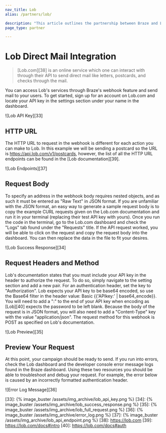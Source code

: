 ```yaml
---
nav_title: Lob
alias: /partners/lob/

description: "This article outlines the partnership between Braze and Lob.com, which allows you to send direct mail like letters, postcards, and checks through the mail."
page_type: partner

---
```


# Lob Direct Mail Integration

> [Lob.com][38] is an online service which one can interact with through their API to send direct mail like letters, postcards, and checks through the mail.  

You can access Lob's services through Braze's webhook feature and send mail to your users.  To get started, sign up for an account on Lob.com and locate your API key in the settings section under your name in the dashboard.

![Lob API Key][33]

## HTTP URL

The HTTP URL to request in the webhook is different for each action you can make to Lob. In this example we will be sending a postcard so the URL is https://api.lob.com/v1/postcards, however, the list of all the HTTP URL endpoints can be found in the [Lob documentation][39].

![Lob Endpoints][37]

## Request Body

To specify an address in the webhook body requires nested objects, and as such it must be entered as "Raw Text" in JSON format.  If you are unfamiliar with the JSON format, an easy way to generate a sample request body is to copy the example CURL requests given on the Lob.com documentation and run it in your terminal (replacing their test API key with yours).  Once you run the code in the terminal, go to the Lob.com dashboard and check the "Logs" tab found under the "Requests" title.  If the API request worked, you will be able to click on the request and copy the request body into the dashboard.  You can then replace the data in the file to fit your desires.

![Lob Success Response][34]

## Request Headers and Method

Lob's documentation states that you must include your API key in the header to authorize the request.  To do so, simply navigate to the setting section and add a new pair.  For an authentication header, set the key to "Authorization".  Lob expects your API key to be base64 encoded, so use the Base64 filter in the header value: Basic {{'APIkey:' | base64_encode}}. You will need to add a ":" to the end of your API key when encoding as [Lob][40] expects the password to be left blank. Because the body of the request is in JSON format, you will also need to add a "Content-Type" key with the value "application/json".  The request method for this webhook is POST as specified on Lob's documentation.

![Lob Preview][35]

## Preview Your Request

At this point, your campaign should be ready to send. If you run into errors, check the Lob dashboard and the developer console error message logs found in the Braze dashboard.  Using these two resources you should be able to troubleshoot and debug your request. For example, the error below is caused by an incorrectly formatted authentication header.

![Error Log Message][36]

[33]: {% image_buster /assets/img_archive/lob_api_key.png %}
[34]: {% image_buster /assets/img_archive/lob_success_response.png %}
[35]: {% image_buster /assets/img_archive/lob_full_request.png %}
[36]: {% image_buster /assets/img_archive/error_log.png %}
[37]: {% image_buster /assets/img_archive/lob_api_endpoint.png %}
[38]: https://lob.com
[39]: https://lob.com/docs#intro
[40]: https://lob.com/docs#auth
